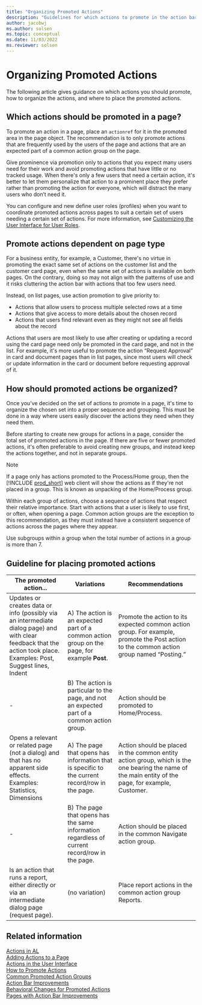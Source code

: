 ```yaml
---
title: "Organizing Promoted Actions"
description: "Guidelines for which actions to promote in the action bar for Dynamics 365 Business Central"
author: jacobwj
ms.author: solsen
ms.topic: conceptual
ms.date: 11/03/2022
ms.reviewer: solsen
---
```


# Organizing Promoted Actions

The following article gives guidance on which actions you should promote, how to organize the actions, and where to place the promoted actions.

## Which actions should be promoted in a page? 

To promote an action in a page, place an `actionref` for it in the promoted area in the page object. The recommendation is to only promote actions that are frequently used by the users of the page and actions that are an expected part of a common action group on the page. 

Give prominence via promotion only to actions that you expect many users need for their work and avoid promoting actions that have little or no tracked usage. When there's only a few users that need a certain action, it's better to let them personalize that action to a prominent place they prefer rather than promoting the action for everyone, which will distract the many users who don’t need it. 

You can configure and new define user roles (profiles) when you want to coordinate promoted actions across pages to suit a certain set of users needing a certain set of actions. For more information, see [Customizing the User Interface for User Roles](devenv-role-customization.md).


## Promote actions dependent on page type 

For a business entity, for example, a Customer, there's no virtue in promoting the exact same set of actions on the customer list and the customer card page, even when the same set of actions is available on both pages. On the contrary, doing so may not align with the patterns of use and it risks cluttering the action bar with actions that too few users need. 

Instead, on list pages, use action promotion to give priority to: 

- Actions that allow users to process multiple selected rows at a time 
- Actions that give access to more details about the chosen record 
- Actions that users find relevant even as they might not see all fields about the record 

Actions that users are most likely to use after creating or updating a record using the card page need only be promoted in the card page, and not in the list. For example, it's more useful to promote the action “Request Approval” in card and document pages than in list pages, since most users will check or update information in the card or document before requesting approval of it. 

## How should promoted actions be organized? 

Once you’ve decided on the set of actions to promote in a page, it's time to organize the chosen set into a proper sequence and grouping. This must be done in a way where users easily discover the actions they need when they need them. 

Before starting to create new groups for actions in a page, consider the total set of promoted actions in the page. If there are five or fewer promoted actions, it's often preferable to avoid creating new groups, and instead keep the actions together, and not in separate groups. 

> [!NOTE]  
> If a page only has actions promoted to the Process/Home group, then the [!INCLUDE [prod_short](includes/prod_short.md)] web client will show the actions as if they're not placed in a group. This is known as unpacking of the Home/Process group.

Within each group of actions, choose a sequence of actions that respect their relative importance. Start with actions that a user is likely to use first, or often, when opening a page. Common action groups are the exception to this recommendation, as they must instead have a consistent sequence of actions across the pages where they appear. 

Use subgroups within a group when the total number of actions in a group is more than 7.

## Guideline for placing promoted actions

| The promoted action... | Variations | Recommendations |
|---------------------|------------|-----------------|
|Updates or creates data or info (possibly via an intermediate dialog page) and with clear feedback that the action took place.<br> Examples: Post, Suggest lines, Indent| A) The action is an expected part of a common action group on the page, for example **Post**. |Promote the action to its expected common action group. For example, promote the Post action to the common action group named “Posting.” |
|-| B) The action is particular to the page, and not an expected part of a common action group. | Action should be promoted to Home/Process. |
| Opens a relevant or related page (not a dialog) and that has no apparent side effects. <br> Examples: Statistics, Dimensions | A) The page that opens has information that is specific to the current record/row in the page. | Action should be placed in the common entity action group, which is the one bearing the name of the main entity of the page, for example, Customer. |
|-| B) The page that opens has the same information regardless of current record/row in the page. | Action should be placed in the common Navigate action group. |
| Is an action that runs a report, either directly or via an intermediate dialog page (request page). | (no variation) | Place report actions in the common action group Reports. |

## Related information

[Actions in AL](devenv-actions-overview.md)  
[Adding Actions to a Page](devenv-adding-actions-to-a-page.md)  
[Actions in the User Interface](devenv-actions-user-interface.md)  
[How to Promote Actions](devenv-promoted-actions.md)  
[Common Promoted Action Groups](devenv-common-promoted-action-groups.md)  
[Action Bar Improvements](devenv-action-bar-improvements.md)  
[Behavioral Changes for Promoted Actions](devenv-promoted-actions-behavioral-changes.md)  
[Pages with Action Bar Improvements](devenv-pages-action-bar-improvements.md)  